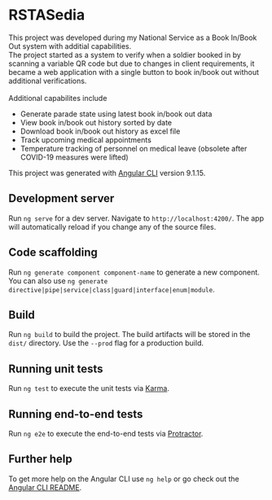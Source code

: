 # RSTASedia

This project was developed during my National Service as a Book In/Book Out system with additial capabilities.\
The project started as a system to verify when a soldier booked in by scanning a variable QR code but due to changes in client requirements, it became a web application with a single button to book in/book out without additional verifications. \
\
Additional capabilites include
- Generate parade state using latest book in/book out data
- View book in/book out history sorted by date
- Download book in/book out history as excel file
- Track upcoming medical appointments
- Temperature tracking of personnel on medical leave (obsolete after COVID-19 measures were lifted)



This project was generated with [Angular CLI](https://github.com/angular/angular-cli) version 9.1.15.

## Development server

Run `ng serve` for a dev server. Navigate to `http://localhost:4200/`. The app will automatically reload if you change any of the source files.

## Code scaffolding

Run `ng generate component component-name` to generate a new component. You can also use `ng generate directive|pipe|service|class|guard|interface|enum|module`.

## Build

Run `ng build` to build the project. The build artifacts will be stored in the `dist/` directory. Use the `--prod` flag for a production build.

## Running unit tests

Run `ng test` to execute the unit tests via [Karma](https://karma-runner.github.io).

## Running end-to-end tests

Run `ng e2e` to execute the end-to-end tests via [Protractor](http://www.protractortest.org/).

## Further help

To get more help on the Angular CLI use `ng help` or go check out the [Angular CLI README](https://github.com/angular/angular-cli/blob/master/README.md).

